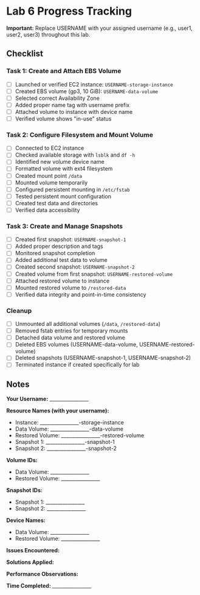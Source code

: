 # Lab 6 Progress Tracking

**Important:** Replace USERNAME with your assigned username (e.g., user1, user2, user3) throughout this lab.

## Checklist

### Task 1: Create and Attach EBS Volume
- [ ] Launched or verified EC2 instance: `USERNAME-storage-instance`
- [ ] Created EBS volume (gp3, 10 GiB): `USERNAME-data-volume`
- [ ] Selected correct Availability Zone
- [ ] Added proper name tag with username prefix
- [ ] Attached volume to instance with device name
- [ ] Verified volume shows "in-use" status

### Task 2: Configure Filesystem and Mount Volume
- [ ] Connected to EC2 instance
- [ ] Checked available storage with `lsblk` and `df -h`
- [ ] Identified new volume device name
- [ ] Formatted volume with ext4 filesystem
- [ ] Created mount point `/data`
- [ ] Mounted volume temporarily
- [ ] Configured persistent mounting in `/etc/fstab`
- [ ] Tested persistent mount configuration
- [ ] Created test data and directories
- [ ] Verified data accessibility

### Task 3: Create and Manage Snapshots
- [ ] Created first snapshot: `USERNAME-snapshot-1`
- [ ] Added proper description and tags
- [ ] Monitored snapshot completion
- [ ] Added additional test data to volume
- [ ] Created second snapshot: `USERNAME-snapshot-2`
- [ ] Created volume from first snapshot: `USERNAME-restored-volume`
- [ ] Attached restored volume to instance
- [ ] Mounted restored volume to `/restored-data`
- [ ] Verified data integrity and point-in-time consistency

### Cleanup
- [ ] Unmounted all additional volumes (`/data`, `/restored-data`)
- [ ] Removed fstab entries for temporary mounts
- [ ] Detached data volume and restored volume
- [ ] Deleted EBS volumes (USERNAME-data-volume, USERNAME-restored-volume)
- [ ] Deleted snapshots (USERNAME-snapshot-1, USERNAME-snapshot-2)
- [ ] Terminated instance if created specifically for lab

## Notes

**Your Username:** ________________

**Resource Names (with your username):**
- Instance: ________________-storage-instance
- Data Volume: ________________-data-volume
- Restored Volume: ________________-restored-volume
- Snapshot 1: ________________-snapshot-1
- Snapshot 2: ________________-snapshot-2

**Volume IDs:**
- Data Volume: ________________
- Restored Volume: ________________

**Snapshot IDs:**
- Snapshot 1: ________________
- Snapshot 2: ________________

**Device Names:**
- Data Volume: ________________
- Restored Volume: ________________

**Issues Encountered:**


**Solutions Applied:**


**Performance Observations:**


**Time Completed:** ________________

